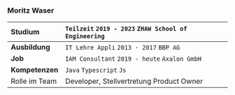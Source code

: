 ### Moritz Waser

| **Studium**     | `Teilzeit` `2019 - 2023` `ZHAW School of Engineering` |
| :-------------- | :---------------------------------------------------- |
| **Ausbildung**  | `IT Lehre Appli` `2013 - 2017` `BBP AG`               |
| **Job**         | `IAM Consultant` `2019 - heute` `Axalon GmbH`         |
| **Kompetenzen** | `Java` `Typescript` `Js`                              |
| Rolle im Team   | Developer, Stellvertretung Product Owner              |

